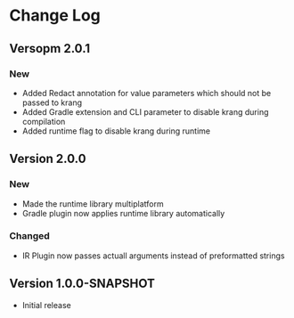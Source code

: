 Change Log
==========

## Versopm 2.0.1
### New
- Added Redact annotation for value parameters which should not be passed to krang
- Added Gradle extension and CLI parameter to disable krang during compilation
- Added runtime flag to disable krang during runtime
## Version 2.0.0
### New
- Made the runtime library multiplatform
- Gradle plugin now applies runtime library automatically
### Changed  
- IR Plugin now passes actuall arguments instead of preformatted strings
## Version 1.0.0-SNAPSHOT
 * Initial release
